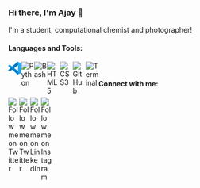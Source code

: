 ### Hi there, I'm Ajay 👋 
I'm a student, computational chemist and photographer!

#### Languages and Tools:
[<img align="left" alt="Visual Studio Code" width="26px" src="https://raw.githubusercontent.com/github/explore/80688e429a7d4ef2fca1e82350fe8e3517d3494d/topics/visual-studio-code/visual-studio-code.png" />](https://github.com/ajay-mk)
[<img align="left" alt="Python" width="26px" src="https://user-images.githubusercontent.com/68733884/148511227-a1c79316-5901-4868-846b-c3bb4a8917d8.png" />](https://github.com/ajay-mk)
[<img align="left" alt="Bash" width="26px" src="https://user-images.githubusercontent.com/68733884/148506597-5d141d64-937e-478a-850e-b09f1717ea51.png" />](https://github.com/ajay-mk)
[<img align="left" alt="HTML5" width="26px" src="https://user-images.githubusercontent.com/68733884/148511302-4141837c-4976-4c90-b829-92d510cca40d.png" />](https://github.com/ajay-mk)
[<img align="left" alt="CSS3" width="26px" src="https://user-images.githubusercontent.com/68733884/148511361-1c8323bd-534c-4a1d-a9b3-05428bc5bdf2.png" />](https://github.com/ajay-mk)
[<img align="left" alt="GitHub" width="26px" src="https://simpleicons.org/icons/github.svg" />](https://github.com/)
[<img align="left" alt="Terminal" width="26px" src="https://user-images.githubusercontent.com/68733884/148511744-83f45445-1e0e-4ef4-9f44-98f1be69a55a.png" />](https://github.com/ajay-mk)
<br>
#### Connect with me:
[<img align="left" alt="Follow me on Twitter" width="22px" src="https://cdn.jsdelivr.net/npm/simple-icons@v3/icons/gmail.svg" />](mailto:ajaymk16@iisertvm.ac.in)
[<img align="left" alt="Follow me on Twitter" width="22px" src="https://cdn.jsdelivr.net/npm/simple-icons@v3/icons/twitter.svg" />](https://twitter.com/ajaymk_)
[<img align="left" alt="Follow me on LinkedIn" width="22px" src="https://cdn.jsdelivr.net/npm/simple-icons@v3/icons/linkedin.svg" />](https://in.linkedin.com/in/iamajaymk)
[<img align="left" alt="Follow me on Instagram" width="22px" src="https://cdn.jsdelivr.net/npm/simple-icons@v3/icons/instagram.svg" />](https://instagram.com/ajaymk_)
